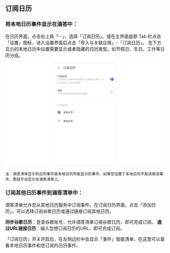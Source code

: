 ## 订阅日历

### 将本地日历事件显示在滴答中：
  在日历界面，点击右上角「···」，选择「订阅日历」。或在主界面底部 Tab 栏点击「设置」图标，进入设置界面后点击「导入与关联应用」-「订阅日历」。 在下方显示的本地日历中设置需要显示或者隐藏的日历类型。如节假日、生日、工作等日历分组。
	
![](../../images/android/43.png)

  `注：滴答清单显示的日历事件是本地日历所能显示的事件，如果您设置了本地日历不能读取该事件，那就不会显示在滴答清单上。`

### 订阅其他日历事件到滴答清单中：
  滴答清单允许您从其他日历服务中订阅事件。在订阅日历界面，点击「添加日历」，可以选择订阅谷歌日历或通过链接订阅其他日历。

**同步谷歌日历**：登录谷歌账号，允许滴答清单订阅谷歌日历，即可完成订阅。 
**通过URL链接日历**：输入您想订阅日历的URL，即可完成订阅。

「订阅日历」开关开启后，在左侧边栏中会显示「事件」智能清单，在这里可以查看本地日历事件和您订阅的日历事件。
